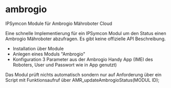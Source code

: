 # ambrogio
IPSymcon Module für Ambrogio Mähroboter Cloud

Eine schnelle Implementierung für ein IPSymcon Modul um den Status einen Ambrogio Mähroboter abzufragen. Es gibt keine offizielle API Beschreibung. 

- Installation über Module
- Anlegen eines Moduls "Ambrogio"
- Konfiguration 3 Parameter aus der Ambrogio Handy App (IMEI des Roboters, User und Passwort wie in App genutzt)

Das Modul prüft nichts automatisch sondern nur auf Anforderung über ein Script mit Funktionsaufruf über AMR_updateAmbrogioStatus(MODUL ID);
